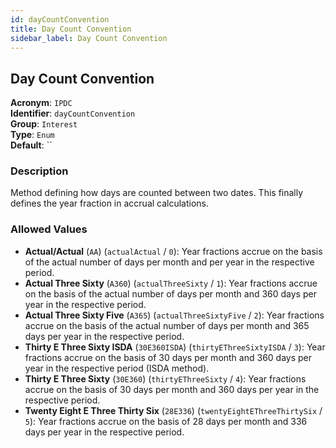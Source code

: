 ```yaml
---
id: dayCountConvention
title: Day Count Convention
sidebar_label: Day Count Convention
---
```


## Day Count Convention

**Acronym**: `IPDC`  
**Identifier**: `dayCountConvention`  
**Group**: `Interest`  
**Type**: `Enum`  
**Default**: ``  

### Description
Method defining how days are counted between two dates. This finally defines the year fraction in accrual calculations.

### Allowed Values
- **Actual/Actual** (`AA`) (`actualActual` / `0`): Year fractions accrue on the basis of the actual number of days per month and per year in the respective period.
- **Actual Three Sixty** (`A360`) (`actualThreeSixty` / `1`): Year fractions accrue on the basis of the actual number of days per month and 360 days per year in the respective period.
- **Actual Three Sixty Five** (`A365`) (`actualThreeSixtyFive` / `2`): Year fractions accrue on the basis of the actual number of days per month and 365 days per year in the respective period.
- **Thirty E Three Sixty ISDA** (`30E360ISDA`) (`thirtyEThreeSixtyISDA` / `3`): Year fractions accrue on the basis of 30 days per month and 360 days per year in the respective period (ISDA method).
- **Thirty E Three Sixty** (`30E360`) (`thirtyEThreeSixty` / `4`): Year fractions accrue on the basis of 30 days per month and 360 days per year in the respective period.
- **Twenty Eight E Three Thirty Six** (`28E336`) (`twentyEightEThreeThirtySix` / `5`): Year fractions accrue on the basis of 28 days per month and 336 days per year in the respective period.
